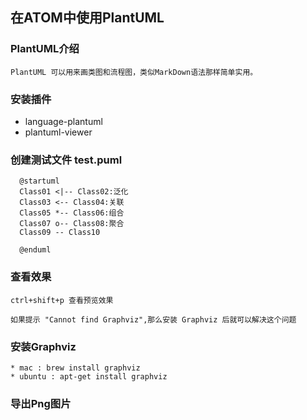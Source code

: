 ## 在ATOM中使用PlantUML

### PlantUML介绍

    PlantUML 可以用来画类图和流程图，类似MarkDown语法那样简单实用。
    
### 安装插件

   * language-plantuml
   * plantuml-viewer

### 创建测试文件 test.puml

      @startuml
      Class01 <|-- Class02:泛化
      Class03 <-- Class04:关联
      Class05 *-- Class06:组合
      Class07 o-- Class08:聚合
      Class09 -- Class10

      @enduml

### 查看效果

    ctrl+shift+p 查看预览效果

    如果提示 "Cannot find Graphviz",那么安装 Graphviz 后就可以解决这个问题


### 安装Graphviz

    * mac : brew install graphviz
    * ubuntu : apt-get install graphviz

### 导出Png图片
